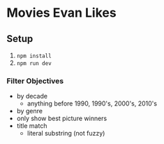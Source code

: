 # Movies Evan Likes

## Setup

1. `npm install`
1. `npm run dev`

### Filter Objectives

- by decade
  - anything before 1990, 1990's, 2000's, 2010's
- by genre
- only show best picture winners
- title match
  - literal substring (not fuzzy)
